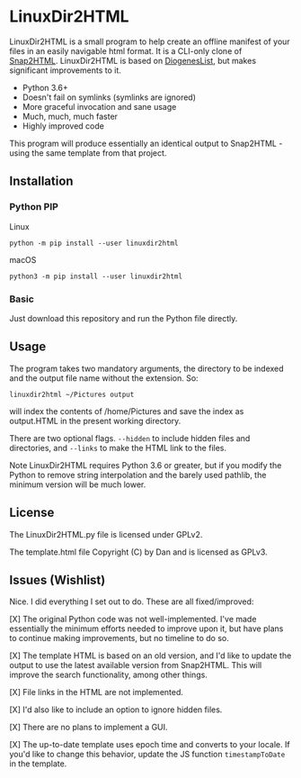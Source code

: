 # LinuxDir2HTML

LinuxDir2HTML is a small program to help create an offline manifest of your files in an easily navigable html format. It is a CLI-only clone of [Snap2HTML](https://www.rlvision.com/snap2html/). LinuxDir2HTML is based on [DiogenesList](https://github.com/ZapperDJ/DiogenesList), but makes significant improvements to it.

- Python 3.6+
- Doesn't fail on symlinks (symlinks are ignored)
- More graceful invocation and sane usage
- Much, much, much faster
- Highly improved code

This program will produce essentially an identical output to Snap2HTML - using the same template from that project.

## Installation
### Python PIP
Linux

    python -m pip install --user linuxdir2html

macOS

    python3 -m pip install --user linuxdir2html
### Basic
Just download this repository and run the Python file directly.


## Usage
The program takes two mandatory arguments, the directory to be indexed and the output file name without the extension. So:

    linuxdir2html ~/Pictures output
 
will index the contents of /home/Pictures and save the index as output.HTML in the present working directory.

There are two optional flags. `--hidden` to include hidden files and directories, and `--links` to make the HTML link to the files.

Note LinuxDir2HTML requires Python 3.6 or greater, but if you modify the Python to remove string interpolation and the barely used pathlib, the minimum version will be much lower.

## License
The LinuxDir2HTML.py file is licensed under GPLv2.

The template.html file Copyright (C) by Dan and is licensed as GPLv3.

## Issues (Wishlist)

Nice. I did everything I set out to do. These are all fixed/improved:

[X] The original Python code was not well-implemented. I've made essentially the minimum efforts needed to improve upon it, but have plans to continue making improvements, but no timeline to do so.

[X] The template HTML is based on an old version, and I'd like to update the output to use the latest available version from Snap2HTML. This will improve the search functionality, among other things.

[X] File links in the HTML are not implemented.

[X] I'd also like to include an option to ignore hidden files.

[X] There are no plans to implement a GUI.

[X] The up-to-date template uses epoch time and converts to your locale. If you'd like to change this behavior, update the JS function `timestampToDate` in the template.
